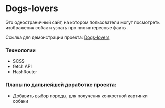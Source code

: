 # Dogs-lovers
Это одностраничный сайт, на котором пользователи могут посмотреть изображения собак и узнать про них интересные факты.

Ссылка для демонстрации проекта: <a href="https://andreisalnikov.github.io/dogs-lovers/#/">Dogs-lovers</a>

### Технологии
* SCSS
* fetch API
* HashRouter

### Планы по дальнейшей доработке проекта:
* Добавить выбор породы, для получения конкретной картинки собаки
